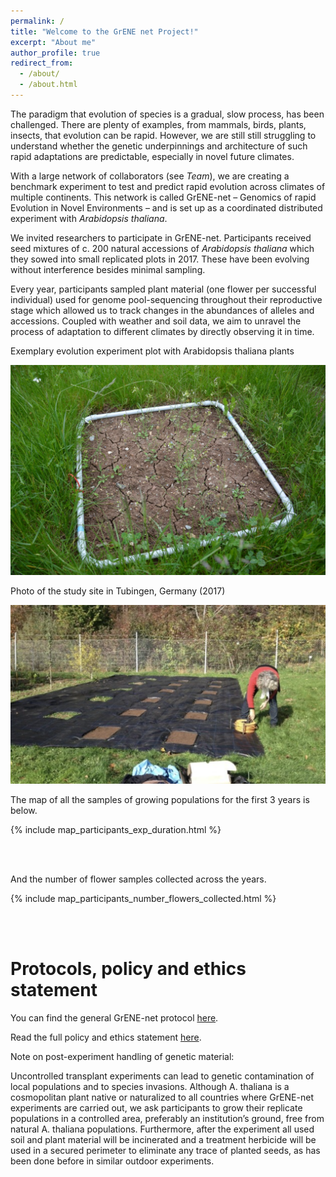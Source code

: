 ```yaml
---
permalink: /
title: "Welcome to the GrENE net Project!"
excerpt: "About me"
author_profile: true
redirect_from: 
  - /about/
  - /about.html
---
```


The paradigm that evolution of species is a gradual, slow process, has been challenged. There are plenty of examples, from mammals, birds, plants, insects, that evolution can be rapid. However, we are still still struggling to understand whether the genetic underpinnings and architecture of such rapid adaptations are predictable, especially in novel future climates.

With a large network of collaborators (see *Team*), we are creating a benchmark experiment to test and predict rapid evolution across climates of multiple continents. This network is called GrENE-net – Genomics of rapid Evolution in Novel Environments – and is set up as a coordinated distributed experiment with _Arabidopsis thaliana_. 


We invited researchers to participate in GrENE-net. Participants received seed mixtures of c. 200 natural accessions of _Arabidopsis thaliana_ which they sowed into small replicated plots in 2017. These have been evolving without interference besides minimal sampling. 

Every year, participants sampled plant material (one flower per successful individual) used for genome pool-sequencing throughout their reproductive stage which allowed us to track changes in the abundances of alleles and accessions. Coupled with weather and soil data, we aim to unravel the process of adaptation to different climates by directly observing it in time.


Exemplary evolution experiment plot with Arabidopsis thaliana plants
<p align="center">
  <img src="../images/tray_experiment.png" />
</p>
<!-- ![study_site_tub](../images/tray_experiment.png) -->

Photo of the study site in Tubingen, Germany (2017)
<p align="center">
  <img src="../images/study_site_tub.png" />
</p>
<!-- ![study_site_tub](../images/study_site_tub.png) -->


The map of all the samples of growing populations for the first 3 years is below.

{% include map_participants_exp_duration.html %} 

<br/><br/>

And the number of flower samples collected across the years.

{% include map_participants_number_flowers_collected.html %} 

<!-- {% include flowers_collected_across_years.html %}  -->


<!-- <div align="justify"> -->

<!-- Evolution by means of natural selection is the core theme in evolutionary research. Recently, the recognition that rapid evolutionary processes occur widely in nature gave impetus to investigate adaptation of populations to their immediate environmental conditions. Understanding how rapid evolutionary processes occur in nature is of utmost relevance to investigate adaptation to rapid climate change, which has already been documented for many species at the level of phenological and distribution range shifts. Experimental evolution, where evolution is studied in action rather than as the outcome of past processes, is the gold standard in evolutionary research. Such endeavours will yield valuable insight into the process of adaptation. -->

<!-- <p align="center">
  <img src="../images/positive_selection10.png" />
</p> -->

<!-- *Allele frequency trajectories in a simulated Wright-Fisher population under drift and with 10 alleles naturally selected* -->


 <br/><br/>

<!-- ![Drag Racing](../images/gist.png) -->

<!-- 
# Gist of the experiment

![study_site_tub](../images/tray_experiment.png)
*Exemplary evolution experiment plot with Arabidopsis thaliana plants* -->


<!-- ![study_site_tub](../images/study_site_tub.png)
*Photo of the study site in Tubingen, Germany (2017)* -->


# Protocols, policy and ethics statement

 You can find the general GrENE-net protocol [here](https://docs.google.com/document/d/1HgfTmbjjK6SA6mH916kBzQlJRJXCqWVc6YfpK8VqRXc/edit).

Read the full policy and ethics statement [here](https://docs.google.com/document/d/1S_t-mv_uTobVVQD3Jy4xFg89vn-JgrEAXXC1cmC2NBQ/edit).

Note on post-experiment handling of genetic material:

Uncontrolled transplant experiments can lead to genetic contamination of local populations and to species invasions. Although A. thaliana is a cosmopolitan plant native or naturalized to all countries where GrENE-net experiments are carried out, we ask participants to grow their replicate populations in a controlled area, preferably an institution’s ground, free from natural A. thaliana populations. Furthermore, after the experiment all used soil and plant material will be incinerated and a treatment herbicide will be used in a secured perimeter to eliminate any trace of planted seeds, as has been done before in similar outdoor experiments.
</div>
